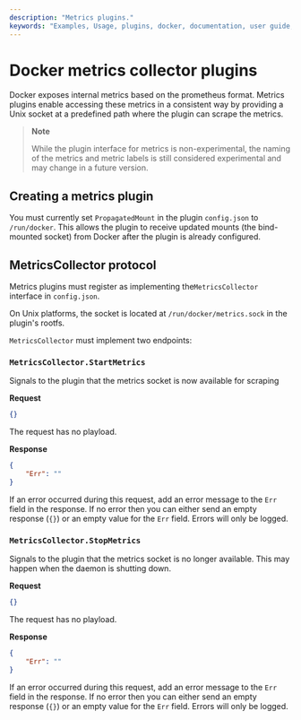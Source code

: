 ```yaml
---
description: "Metrics plugins."
keywords: "Examples, Usage, plugins, docker, documentation, user guide, metrics"
---
```


<!-- This file is maintained within the docker/cli GitHub
     repository at https://github.com/docker/cli/. Make all
     pull requests against that repo. If you see this file in
     another repository, consider it read-only there, as it will
     periodically be overwritten by the definitive file. Pull
     requests which include edits to this file in other repositories
     will be rejected.
-->

# Docker metrics collector plugins

Docker exposes internal metrics based on the prometheus format. Metrics plugins
enable accessing these metrics in a consistent way by providing a Unix
socket at a predefined path where the plugin can scrape the metrics.

> **Note**
>
> While the plugin interface for metrics is non-experimental, the naming of the
> metrics and metric labels is still considered experimental and may change in a
> future version.

## Creating a metrics plugin

You must currently set `PropagatedMount` in the plugin `config.json` to
`/run/docker`. This allows the plugin to receive updated mounts
(the bind-mounted socket) from Docker after the plugin is already configured.

## MetricsCollector protocol

Metrics plugins must register as implementing the`MetricsCollector` interface
in `config.json`.

On Unix platforms, the socket is located at `/run/docker/metrics.sock` in the
plugin's rootfs.

`MetricsCollector` must implement two endpoints:

### `MetricsCollector.StartMetrics`

Signals to the plugin that the metrics socket is now available for scraping

**Request**
```json
{}
```

The request has no playload.

**Response**
```json
{
	"Err": ""
}
```

If an error occurred during this request, add an error message to the `Err` field
in the response. If no error then you can either send an empty response (`{}`)
or an empty value for the `Err` field. Errors will only be logged.

### `MetricsCollector.StopMetrics`

Signals to the plugin that the metrics socket is no longer available.
This may happen when the daemon is shutting down.

**Request**
```json
{}
```

The request has no playload.

**Response**
```json
{
	"Err": ""
}
```

If an error occurred during this request, add an error message to the `Err` field
in the response. If no error then you can either send an empty response (`{}`)
or an empty value for the `Err` field. Errors will only be logged.
